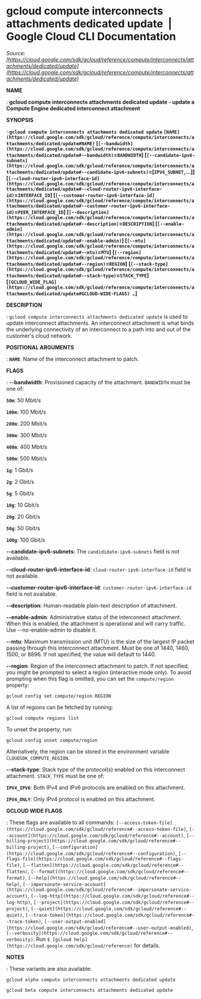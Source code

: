 # gcloud compute interconnects attachments dedicated update  |  Google Cloud CLI Documentation

*Source: [https://cloud.google.com/sdk/gcloud/reference/compute/interconnects/attachments/dedicated/update](https://cloud.google.com/sdk/gcloud/reference/compute/interconnects/attachments/dedicated/update)*

**NAME**

: **gcloud compute interconnects attachments dedicated update - update a Compute Engine dedicated interconnect attachment**

**SYNOPSIS**

: **`gcloud compute interconnects attachments dedicated update` `[NAME](https://cloud.google.com/sdk/gcloud/reference/compute/interconnects/attachments/dedicated/update#NAME)` [`[--bandwidth](https://cloud.google.com/sdk/gcloud/reference/compute/interconnects/attachments/dedicated/update#--bandwidth)`=`BANDWIDTH`] [`[--candidate-ipv6-subnets](https://cloud.google.com/sdk/gcloud/reference/compute/interconnects/attachments/dedicated/update#--candidate-ipv6-subnets)`=[`IPV6_SUBNET`,…]] [`[--cloud-router-ipv6-interface-id](https://cloud.google.com/sdk/gcloud/reference/compute/interconnects/attachments/dedicated/update#--cloud-router-ipv6-interface-id)`=`INTERFACE_ID`] [`[--customer-router-ipv6-interface-id](https://cloud.google.com/sdk/gcloud/reference/compute/interconnects/attachments/dedicated/update#--customer-router-ipv6-interface-id)`=`PEER_INTERFACE_ID`] [`[--description](https://cloud.google.com/sdk/gcloud/reference/compute/interconnects/attachments/dedicated/update#--description)`=`DESCRIPTION`] [`[--enable-admin](https://cloud.google.com/sdk/gcloud/reference/compute/interconnects/attachments/dedicated/update#--enable-admin)`] [`[--mtu](https://cloud.google.com/sdk/gcloud/reference/compute/interconnects/attachments/dedicated/update#--mtu)`=`MTU`] [`[--region](https://cloud.google.com/sdk/gcloud/reference/compute/interconnects/attachments/dedicated/update#--region)`=`REGION`] [`[--stack-type](https://cloud.google.com/sdk/gcloud/reference/compute/interconnects/attachments/dedicated/update#--stack-type)`=`STACK_TYPE`] [`[GCLOUD_WIDE_FLAG](https://cloud.google.com/sdk/gcloud/reference/compute/interconnects/attachments/dedicated/update#GCLOUD-WIDE-FLAGS) …`]**

**DESCRIPTION**

: `gcloud compute interconnects attachments dedicated update` is used
to update interconnect attachments. An interconnect attachment is what binds the
underlying connectivity of an interconnect to a path into and out of the
customer's cloud network.

**POSITIONAL ARGUMENTS**

: **`NAME`**:
Name of the interconnect attachment to patch.

**FLAGS**

: **--bandwidth**:
Provisioned capacity of the attachment. `BANDWIDTH` must
be one of:

**`50m`**:
50 Mbit/s

**`100m`**:
100 Mbit/s

**`200m`**:
200 Mbit/s

**`300m`**:
300 Mbit/s

**`400m`**:
400 Mbit/s

**`500m`**:
500 Mbit/s

**`1g`**:
1 Gbit/s

**`2g`**:
2 Gbit/s

**`5g`**:
5 Gbit/s

**`10g`**:
10 Gbit/s

**`20g`**:
20 Gbit/s

**`50g`**:
50 Gbit/s

**`100g`**:
100 Gbit/s

**--candidate-ipv6-subnets**:
The `candididate-ipv6-subnets` field is not available.

**--cloud-router-ipv6-interface-id**:
`cloud-router-ipv6-interface-id` field is not available.

**--customer-router-ipv6-interface-id**:
`customer-router-ipv6-interface-id` field is not available.

**--description**:
Human-readable plain-text description of attachment.

**--enable-admin**:
Administrative status of the interconnect attachment. When this is enabled, the
attachment is operational and will carry traffic. Use --no-enable-admin to
disable it.

**--mtu**:
Maximum transmission unit (MTU) is the size of the largest IP packet passing
through this interconnect attachment. Must be one of 1440, 1460, 1500, or 8896.
If not specified, the value will default to 1440.

**--region**:
Region of the interconnect attachment to patch. If not specified, you might be
prompted to select a region (interactive mode only).
To avoid prompting when this flag is omitted, you can set the
``compute/region`` property:

```
gcloud config set compute/region REGION
```

A list of regions can be fetched by running:

```
gcloud compute regions list
```

To unset the property, run:

```
gcloud config unset compute/region
```

Alternatively, the region can be stored in the environment variable
``CLOUDSDK_COMPUTE_REGION``.

**--stack-type**:
Stack type of the protocol(s) enabled on this interconnect attachment.
`STACK_TYPE` must be one of:

**`IPV4_IPV6`**:
Both IPv4 and IPv6 protocols are enabled on this attachment.

**`IPV4_ONLY`**:
Only IPv4 protocol is enabled on this attachment.

**GCLOUD WIDE FLAGS**

: These flags are available to all commands: `[--access-token-file](https://cloud.google.com/sdk/gcloud/reference#--access-token-file)`,
`[--account](https://cloud.google.com/sdk/gcloud/reference#--account)`, `[--billing-project](https://cloud.google.com/sdk/gcloud/reference#--billing-project)`,
`[--configuration](https://cloud.google.com/sdk/gcloud/reference#--configuration)`,
`[--flags-file](https://cloud.google.com/sdk/gcloud/reference#--flags-file)`,
`[--flatten](https://cloud.google.com/sdk/gcloud/reference#--flatten)`, `[--format](https://cloud.google.com/sdk/gcloud/reference#--format)`, `[--help](https://cloud.google.com/sdk/gcloud/reference#--help)`, `[--impersonate-service-account](https://cloud.google.com/sdk/gcloud/reference#--impersonate-service-account)`,
`[--log-http](https://cloud.google.com/sdk/gcloud/reference#--log-http)`,
`[--project](https://cloud.google.com/sdk/gcloud/reference#--project)`, `[--quiet](https://cloud.google.com/sdk/gcloud/reference#--quiet)`, `[--trace-token](https://cloud.google.com/sdk/gcloud/reference#--trace-token)`, `[--user-output-enabled](https://cloud.google.com/sdk/gcloud/reference#--user-output-enabled)`,
`[--verbosity](https://cloud.google.com/sdk/gcloud/reference#--verbosity)`.
Run `$ [gcloud help](https://cloud.google.com/sdk/gcloud/reference)` for details.

**NOTES**

: These variants are also available:

```
gcloud alpha compute interconnects attachments dedicated update
```

```
gcloud beta compute interconnects attachments dedicated update
```